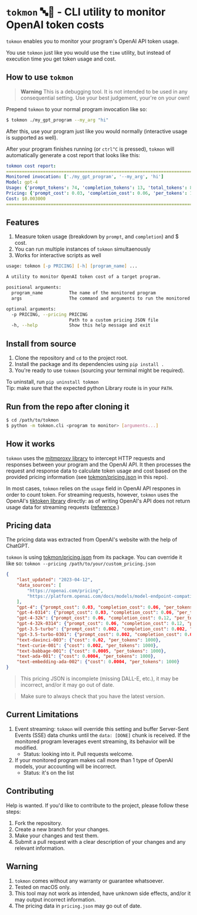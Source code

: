 # `tokmon` 🔤🧐 - CLI utility to monitor OpenAI token costs

`tokmon` enables you to monitor your program's OpenAI API token usage.

You use `tokmon` just like you would use the `time` utility, but instead of execution time you get token usage and cost.

## How to use `tokmon`

> **Warning**
> This is a debugging tool. It is not intended to be used in any consequential setting. Use your best judgement, your're on your own!

Prepend `tokmon` to your normal program invocation like so:
```bash
$ tokmon ./my_gpt_program --my_arg "hi"
```
After this, use your program just like you would normally (interactive usage is supported as well).

After your program finishes running (or `ctrl^C` is pressed), `tokmon` will automatically generate a cost report that looks like this:

```yaml
tokmon cost report:
================================================================================
Monitored invocation: ['./my_gpt_program', '--my_arg', 'hi']
Model: gpt-4
Usage: {'prompt_tokens': 74, 'completion_tokens': 13, 'total_tokens': 87}
Pricing: {'prompt_cost': 0.03, 'completion_cost': 0.06, 'per_tokens': 1000}
Cost: $0.003000
================================================================================
```

## Features
1. Measure token usage (breakdown by `prompt`, and `completion`) and $ cost.
2. You can run multiple instances of `tokmon` simultaenously
3. Works for interactive scripts as well

```zsh
usage: tokmon [-p PRICING] [-h] [program_name] ...

A utility to monitor OpenAI token cost of a target program.

positional arguments:
  program_name          The name of the monitored program
  args                  The command and arguments to run the monitored program

optional arguments:
  -p PRICING, --pricing PRICING
                        Path to a custom pricing JSON file
  -h, --help            Show this help message and exit
```

## Install from source
1. Clone the repository and `cd` to the project root.
2. Install the package and its dependencies using `pip install .`
3. You're ready to use `tokmon` (sourcing your terminal might be required).

To uninstall, run `pip uninstall tokmon`<br>
Tip: make sure that the expected python Library route is in your `PATH`.

## Run from the repo after cloning it
```bash
$ cd /path/to/tokmon
$ python -m tokmon.cli <program to monitor> [arguments...]
```

## How it works
`tokmon` uses the [mitmproxy library](https://github.com/mitmproxy/mitmproxy) to intercept HTTP requests and responses between your program and the OpenAI API.
It then processes the request and response data to calculate token usage and cost based on the provided pricing information (see [tokmon/pricing.json](tokmon/pricing.json) in this repo).

In most cases, `tokmon` relies on the `usage` field in OpenAI API respones in order to count token. For streaming requests, however, `tokmon` uses the OpenAI's [tiktoken library](https://github.com/openai/tiktoken) directly: as of writing OpenAI's API does not return usage data for streaming requests ([reference](https://community.openai.com/t/usage-info-in-api-responses/18862/11).)

## Pricing data
The pricing data was extracted from OpenAI's website with the help of ChatGPT.

`tokmon` is using [tokmon/pricing.json](tokmon/pricing.json) from its package. You can override it like so: `tokmon --pricing /path/to/your/custom_pricing.json`

```json
{   
    "last_updated": "2023-04-12",
    "data_sources": [
        "https://openai.com/pricing",
        "https://platform.openai.com/docs/models/model-endpoint-compatibility"
    ],
    "gpt-4": {"prompt_cost": 0.03, "completion_cost": 0.06, "per_tokens": 1000},
    "gpt-4-0314": {"prompt_cost": 0.03, "completion_cost": 0.06, "per_tokens": 1000},
    "gpt-4-32k": {"prompt_cost": 0.06, "completion_cost": 0.12, "per_tokens": 1000},
    "gpt-4-32k-0314": {"prompt_cost": 0.06, "completion_cost": 0.12, "per_tokens": 1000},
    "gpt-3.5-turbo": {"prompt_cost": 0.002, "completion_cost": 0.002, "per_tokens": 1000},
    "gpt-3.5-turbo-0301": {"prompt_cost": 0.002, "completion_cost": 0.002, "per_tokens": 1000},
    "text-davinci-003": {"cost": 0.02, "per_tokens": 1000},
    "text-curie-001": {"cost": 0.002, "per_tokens": 1000},
    "text-babbage-001": {"cost": 0.0005, "per_tokens": 1000},
    "text-ada-001": {"cost": 0.0004, "per_tokens": 1000},
    "text-embedding-ada-002": {"cost": 0.0004, "per_tokens": 1000}
}
```

> This pricing JSON is incomplete (missing DALL-E, etc.), it may be incorrect, and/or it may go out of date.

> Make sure to always check that you have the latest version.

## Current Limitations
1. Event streaming: `tokmon` will override this setting and buffer Server-Sent Events (SSE) data chunks until the `data: [DONE]` chunk is received. If the monitored program leverages event streaming, its behavior will be modified.
    - Status: looking into it. Pull requests welcome.
2. If your monitored program makes call more than 1 type of OpenAI models, your accounting will be incorrect.
    - Status: it's on the list

## Contributing
Help is wanted. If you'd like to contribute to the project, please follow these steps:
1. Fork the repository.
2. Create a new branch for your changes.
3. Make your changes and test them.
4. Submit a pull request with a clear description of your changes and any relevant information.

## Warning
1. `tokmon` comes without any warranty or guarantee whatsoever.
2. Tested on macOS only.
3. This tool may not work as intended, have unknown side effects, and/or it may output incorrect information.
4. The pricing data in `pricing.json` may go out of date.
